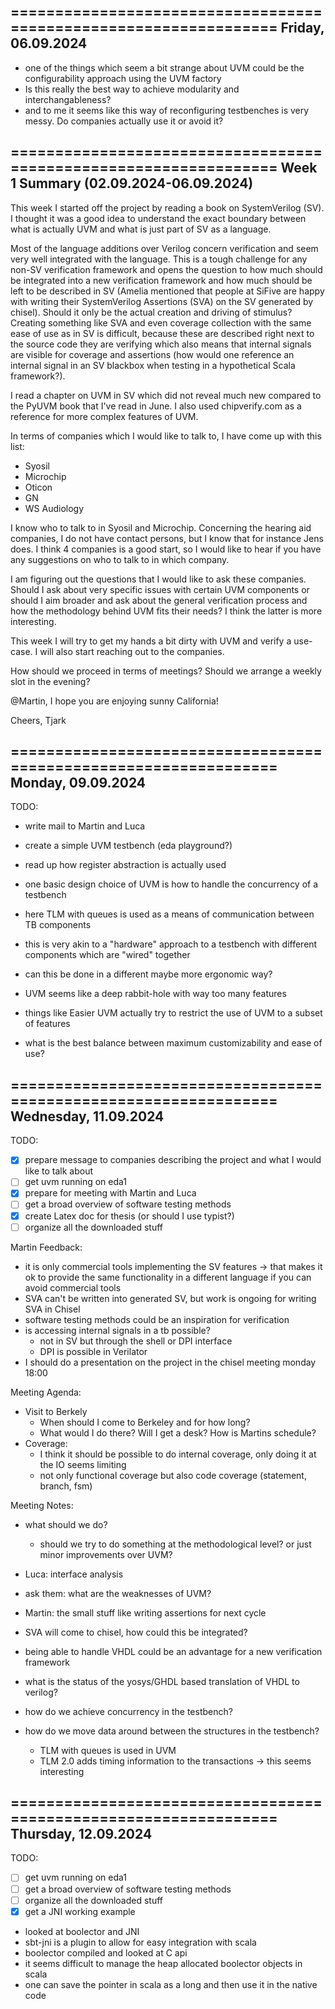 

=================================================================
Friday, 06.09.2024
-----------------------------------------------------------------

- one of the things which seem a bit strange about UVM could be
  the configurability approach using the UVM factory
- Is this really the best way to achieve modularity and 
  interchangableness?
- and to me it seems like this way of reconfiguring testbenches
  is very messy. Do companies actually use it or avoid it?

=================================================================
Week 1 Summary (02.09.2024-06.09.2024)
-----------------------------------------------------------------

This week I started off the project by reading a book on SystemVerilog (SV). I thought it was 
a good idea to understand the exact boundary between what is actually UVM and what is just 
part of SV as a language. 

Most of the language additions over Verilog concern verification and seem very well integrated 
with the language. This is a tough challenge for any non-SV verification framework and opens 
the question to how much should be integrated into a new verification framework and how much 
should be left to be described in SV (Amelia mentioned that people at SiFive are happy with 
writing their SystemVerilog Assertions (SVA) on the SV generated by chisel). Should it only be 
the actual creation and driving of stimulus? Creating something like SVA and even coverage 
collection with the same ease of use as in SV is difficult, because these are described right next 
to the source code they are verifying which also means that internal signals are visible for coverage 
and assertions (how would one reference an internal signal in an SV blackbox when testing in a 
hypothetical Scala framework?).

I read a chapter on UVM in SV which did not reveal much new compared to the PyUVM book that 
I've read in June. I also used chipverify.com as a reference for more complex features of UVM.

In terms of companies which I would like to talk to, I have come up with this list:
- Syosil
- Microchip
- Oticon
- GN
- WS Audiology

I know who to talk to in Syosil and Microchip. Concerning the hearing aid companies, I do not 
have contact persons, but I know that for instance Jens does. I think 4 companies is a good start, 
so I would like to hear if you have any suggestions on who to talk to in which company.

I am figuring out the questions that I would like to ask these companies. Should I ask about very 
specific issues with certain UVM components or should I aim broader and ask about the general 
verification process and how the methodology behind UVM fits their needs? I think the latter is 
more interesting.

This week I will try to get my hands a bit dirty with UVM and verify a use-case. I will also start 
reaching out to the companies. 

How should we proceed in terms of meetings? Should we arrange a weekly slot in the evening?

@Martin, I hope you are enjoying sunny California!

Cheers,
Tjark

=================================================================
Monday, 09.09.2024
-----------------------------------------------------------------

TODO:
  - write mail to Martin and Luca
  - create a simple UVM testbench (eda playground?)
  - read up how register abstraction is actually used

- one basic design choice of UVM is how to handle the concurrency of a testbench
- here TLM with queues is used as a means of communication between TB components
- this is very akin to a "hardware" approach to a testbench with different components
  which are "wired" together
- can this be done in a different maybe more ergonomic way?

- UVM seems like a deep rabbit-hole with way too many features
- things like Easier UVM actually try to restrict the use of UVM to a subset of features
- what is the best balance between maximum customizability and ease of use?


=================================================================
Wednesday, 11.09.2024
-----------------------------------------------------------------

TODO:
  - [x] prepare message to companies describing the project and what I would like to talk about
  - [ ] get uvm running on eda1
  - [X] prepare for meeting with Martin and Luca
  - [ ] get a broad overview of software testing methods
  - [x] create Latex doc for thesis (or should I use typist?)
  - [ ] organize all the downloaded stuff

Martin Feedback:
  - it is only commercial tools implementing the SV features -> that makes it ok to provide the same functionality in a different language if you can avoid commercial tools
  - SVA can't be written into generated SV, but work is ongoing for writing SVA in Chisel
  - software testing methods could be an inspiration for verification
  - is accessing  internal signals in a tb possible?
    - not in SV but through the shell or DPI interface
    - DPI is possible in Verilator
  - I should do a presentation on the project in the chisel meeting monday 18:00

Meeting Agenda:
  - Visit to Berkely
    - When should I come to Berkeley and for how long?
    - What would I do there? Will I get a desk? How is Martins schedule?
  - Coverage:
    - I think it should be possible to do internal coverage, only doing it at the IO seems limiting
    - not only functional coverage but also code coverage (statement, branch, fsm)

Meeting Notes:
  - what should we do?
    - should we try to do something at the methodological level? or just minor improvements over UVM?
  - Luca: interface analysis
  - ask them: what are the weaknesses of UVM?
  - Martin: the small stuff like writing assertions for next cycle
  - SVA will come to chisel, how could this be integrated?


- being able to handle VHDL could be an advantage for a new verification framework
- what is the status of the yosys/GHDL based translation of VHDL to verilog?

- how do we achieve concurrency in the testbench?
- how do we move data around between the structures in the testbench?
  - TLM with queues is used in UVM
  - TLM 2.0 adds timing information to the transactions -> this seems interesting


=================================================================
Thursday, 12.09.2024
-----------------------------------------------------------------

TODO:
  - [ ] get uvm running on eda1
  - [ ] get a broad overview of software testing methods
  - [ ] organize all the downloaded stuff
  - [X] get a JNI working example

- looked at boolector and JNI
- sbt-jni is a plugin to allow for easy integration with scala
- boolector compiled and looked at C api
- it seems difficult to manage the heap allocated boolector objects in scala
- one can save the pointer in scala as a long and then use it in the native code